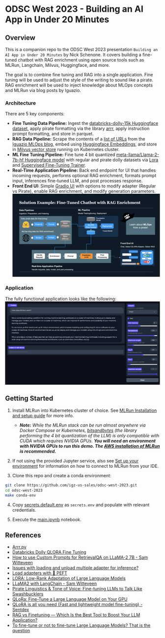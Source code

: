 # ODSC West 2023 - Building an AI App in Under 20 Minutes

## Overview

This is a companion repo to the ODSC West 2023 presentation `Building an AI App in Under 20 Minutes` by Nick Schenone. It covers building a fine-tuned chatbot with RAG enrichment using open source tools such as MLRun, Langchain, Milvus, Huggingface, and more.

The goal is to combine fine tuning and RAG into a single application. Fine tuning will be used to adjust the style of the writing to sound like a pirate. RAG enrichment will be used to inject knowledge about MLOps concepts and MLRun via blog posts by Iguazio.

### Architecture
There are 5 key components:
- **Fine Tuning Data Pipeline:** Ingest the [databricks-dolly-15k Huggingface dataset](https://huggingface.co/datasets/databricks/databricks-dolly-15k), apply pirate formatting via the library [arrr](https://github.com/ntoll/arrr), apply instruction prompt formatting, and store in parquet.
- **RAG Data Pipeline:** Scrape the contents of a [list of URLs](data/mlops_blogs.txt) from the [Iguazio MLOps blog](https://www.iguazio.com/mlops/#mlops-blogs), embed using [Huggingface Embeddings](https://python.langchain.com/docs/integrations/providers/huggingface#embeddings), and store in [Milvus vector store](https://milvus.io/docs) running on Kubernetes cluster.
- **ML Fine Tuning Pipeline:** Fine tune 4 bit quantized [meta-llama/Llama-2-7b-hf Huggingface model](https://huggingface.co/meta-llama/Llama-2-7b-hf/tree/main) with regular and pirate dolly datasets via [Lora](https://huggingface.co/docs/peft/conceptual_guides/lora) and [Supervised Fine-Tuning Trainer](https://huggingface.co/docs/trl/main/en/sft_trainer).
- **Real-Time Application Pipeline:** Back end endpoint for UI that handles incoming requests, performs optional RAG enrichment, formats prompt input, inferences fine-tuned LLM, and post processes response.
- **Front End UI:** Simple [Gradio UI](https://www.gradio.app/) with options to modify adapter (Regular vs Pirate), enable RAG enrichment, and modify generation parameters.
![](docs/architecture.png)

### Application
The fully functional application looks like the following:
![](docs/chat_ui.png)

## Getting Started

1. Install MLRun into Kubernetes cluster of choice. See [MLRun Installation and setup guide](https://docs.mlrun.org/en/latest/install.html) for more info.
    - ***Note:** While the MLRun stack can be run almost anywhere via Docker Compose or Kubernetes, [bitsandbytes](https://github.com/TimDettmers/bitsandbytes) (the library performing the 4 bit quantization of the LLM) is only compatible with CUDA which requires NVIDIA GPUs. **You will need an environment with NVIDIA GPUs to run this demo. The [AWS installation of MLRun](https://docs.mlrun.org/en/latest/install/aws-install.html) is recommended.***

2. If not using the provided Jupyter service, also see [Set up your environment](https://docs.mlrun.org/en/latest/install/remote.html) for information on how to connect to MLRun from your IDE.

3. Clone this repo and create a conda environment:
```bash
git clone https://github.com/igz-us-sales/odsc-west-2023.git
cd odsc-west-2023
make conda-env
```

4. Copy [secrets.default.env](secrets.default.env) as `secrets.env` and populate with relevant credentials.

5. Execute the [main.ipynb](main.ipynb) notebook.


## References
- [Arrr.py](https://github.com/ntoll/arrr/tree/master#arrrpy---pirate-speak-for-python)
- [Databricks Dolly QLORA Fine Tuning](https://github.com/databricks/databricks-ml-examples/blob/master/llm-models/llamav2/llamav2-7b/06_fine_tune_qlora.py)
- [How to use Custom Prompts for RetrievalQA on LLaMA-2 7B - Sam Witteveen](https://youtu.be/PDwUKves9GY)
- [Issues with loading and unload multiple adapter for inference?](https://github.com/huggingface/peft/issues/957)
- [Load adapters with 🤗 PEFT](https://huggingface.co/docs/transformers/peft#enable-and-disable-adapters)
- [LORA: Low-Rank Adaptation of Large Language Models](https://arxiv.org/pdf/2106.09685.pdf)
- [LLaMA2 with LangChain - Sam Witteveen](https://www.youtube.com/watch?v=cIRzwSXB4Rc)
- [Pirate Linguistics & Tone of Voice: Fine-tuning LLMs to Talk Like Swashbucklers](https://ai-r.com/blog/pirate-linguistics-and-tone-of-voice-fine-tuning-llms-to-talk-like-swashbucklers)
- [QLoRa: Fine-Tune a Large Language Model on Your GPU](https://towardsdatascience.com/qlora-fine-tune-a-large-language-model-on-your-gpu-27bed5a03e2b)
- [QLoRA is all you need (Fast and lightweight model fine-tuning) - Sentdex](https://www.youtube.com/watch?feature=shared&v=J_3hDqSvpmg)
- [RAG vs Finetuning — Which Is the Best Tool to Boost Your LLM Application?](https://towardsdatascience.com/rag-vs-finetuning-which-is-the-best-tool-to-boost-your-llm-application-94654b1eaba7)
- [To fine-tune or not to fine-tune Large Language Models? That is the question](https://www.ml6.eu/blogpost/to-fine-tune-or-not-to-fine-tune-that-is-the-question)
